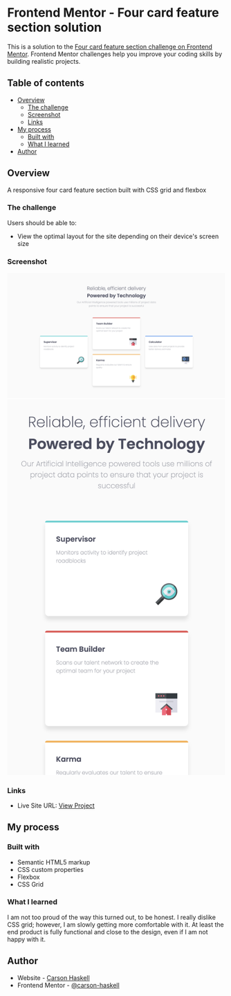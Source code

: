# Frontend Mentor - Four card feature section solution

This is a solution to the [Four card feature section challenge on Frontend Mentor](https://www.frontendmentor.io/challenges/four-card-feature-section-weK1eFYK). Frontend Mentor challenges help you improve your coding skills by building realistic projects.

## Table of contents

- [Overview](#overview)
  - [The challenge](#the-challenge)
  - [Screenshot](#screenshot)
  - [Links](#links)
- [My process](#my-process)
  - [Built with](#built-with)
  - [What I learned](#what-i-learned)
- [Author](#author)

## Overview

A responsive four card feature section built with CSS grid and flexbox

### The challenge

Users should be able to:

- View the optimal layout for the site depending on their device's screen size

### Screenshot

![](./screenshot-desktop.jpg)
![](./screenshot-mobile.jpg)

### Links

- Live Site URL: [View Project](https://carson-haskell.github.io/four-card-feature/)

## My process

### Built with

- Semantic HTML5 markup
- CSS custom properties
- Flexbox
- CSS Grid

### What I learned

I am not too proud of the way this turned out, to be honest. I really dislike CSS grid; however, I am slowly getting more comfortable with it. At least the end product is fully functional and close to the design, even if I am not happy with it.

## Author

- Website - [Carson Haskell](https://portfolio-website-sandy-alpha-78.vercel.app/)
- Frontend Mentor - [@carson-haskell](https://www.frontendmentor.io/profile/carson-haskell)
